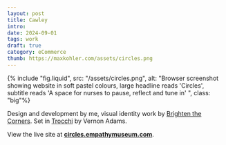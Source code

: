 ```yaml
---
layout: post
title: Cawley
intro:
date: 2024-09-01
tags: work
draft: true
category: eCommerce
thumb: https://maxkohler.com/assets/circles.png
---
```


{% include "fig.liquid", src: "/assets/circles.png", alt: "Browser screenshot showing website in soft pastel colours, large headline reads 'Circles', subtitle reads 'A space for nurses to pause, reflect and tune in' ", class: "big"%}

Design and development by me, visual identity work by [Brighten the Corners](https://brightenthecorners.com/). Set in [Trocchi](https://fonts.google.com/specimen/Trocchi/about) by Vernon Adams.

View the live site at **[circles.empathymuseum.com](https://circles.empathymuseum.com/)**.
